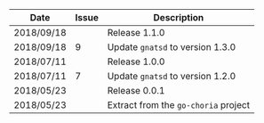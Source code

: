 |Date      |Issue |Description                                                                                              |
|----------|------|---------------------------------------------------------------------------------------------------------|
|2018/09/18|      |Release 1.1.0                                                                                            |
|2018/09/18|9     |Update `gnatsd` to version 1.3.0                                                                         |
|2018/07/11|      |Release 1.0.0                                                                                            |
|2018/07/11|7     |Update `gnatsd` to version 1.2.0                                                                         |
|2018/05/23|      |Release 0.0.1                                                                                            |
|2018/05/23|      |Extract from the `go-choria` project                                                                     |
